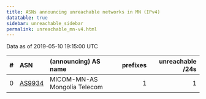 ```yaml
---
title: ASNs announcing unreachable networks in MN (IPv4)
datatable: true
sidebar: unreachable_sidebar
permalink: unreachable_mn-v4.html
---
```


Data as of 2019-05-10 19:15:00 UTC


<div class="datatable-begin"></div>

|   # | ASN                                  | (announcing) AS name         |   prefixes |   unreachable /24s |
|----:|:-------------------------------------|:-----------------------------|-----------:|-------------------:|
|   0 | [AS9934](unreachable_AS9934-v4.html) | MICOM-MN-AS Mongolia Telecom |          1 |                  1 |

<div class="datatable-end"></div>